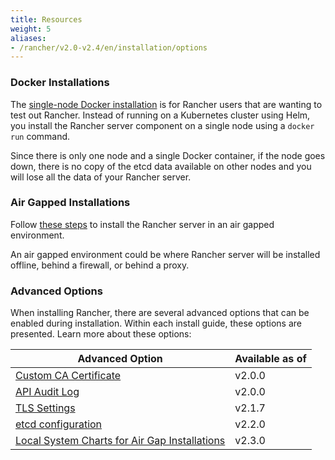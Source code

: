 ```yaml
---
title: Resources
weight: 5
aliases:
- /rancher/v2.0-v2.4/en/installation/options
---
```


### Docker Installations

The [single-node Docker installation]({{<baseurl>}}/rancher/v2.0-v2.4/en/installation/other-installation-methods/single-node-docker) is for Rancher users that are wanting to test out Rancher. Instead of running on a Kubernetes cluster using Helm, you install the Rancher server component on a single node using a `docker run` command.

Since there is only one node and a single Docker container, if the node goes down, there is no copy of the etcd data available on other nodes and you will lose all the data of your Rancher server.

### Air Gapped Installations

Follow [these steps]({{<baseurl>}}/rancher/v2.0-v2.4/en/installation/other-installation-methods/air-gap) to install the Rancher server in an air gapped environment.

An air gapped environment could be where Rancher server will be installed offline, behind a firewall, or behind a proxy.

### Advanced Options

When installing Rancher, there are several advanced options that can be enabled during installation. Within each install guide, these options are presented. Learn more about these options:

| Advanced Option                                                                                                         | Available as of |
| ----------------------------------------------------------------------------------------------------------------------- | --------------- |
| [Custom CA Certificate]({{<baseurl>}}/rancher/v2.0-v2.4/en/installation/options/custom-ca-root-certificate/)                 | v2.0.0          |
| [API Audit Log]({{<baseurl>}}/rancher/v2.0-v2.4/en/installation/options/api-audit-log/)                                      | v2.0.0          |
| [TLS Settings]({{<baseurl>}}/rancher/v2.0-v2.4/en/installation/options/tls-settings/)                                        | v2.1.7          |
| [etcd configuration]({{<baseurl>}}/rancher/v2.0-v2.4/en/installation/options/etcd/)                                          | v2.2.0          |
| [Local System Charts for Air Gap Installations]({{<baseurl>}}/rancher/v2.0-v2.4/en/installation/options/local-system-charts) | v2.3.0          |
